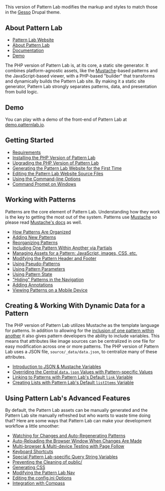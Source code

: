 ##

This version of Pattern Lab modifies the markup and styles to match those in the [Gesso](http://drupal.org/project/gesso) Drupal theme.

## About Pattern Lab
- [Pattern Lab Website](http://patternlab.io/)
- [About Pattern Lab](http://patternlab.io/about.html)
- [Documentation](http://patternlab.io/docs/index.html)
- [Demo](http://demo.patternlab.io/)

The PHP version of Pattern Lab is, at its core, a static site generator. It combines platform-agnostic assets, like the [Mustache](http://mustache.github.io/)-based patterns and the JavaScript-based viewer, with a PHP-based "builder" that transforms and dynamically builds the Pattern Lab site. By making it a static site generator, Pattern Lab strongly separates patterns, data, and presentation from build logic.

## Demo

You can play with a demo of the front-end of Pattern Lab at [demo.patternlab.io](http://demo.patternlab.io).

## Getting Started

* [Requirements](http://patternlab.io/docs/requirements.html)
* [Installing the PHP Version of Pattern Lab](http://patternlab.io/docs/installation.html)
* [Upgrading the PHP Version of Pattern Lab](http://patternlab.io/docs/upgrading.html)
* [Generating the Pattern Lab Website for the First Time](http://patternlab.io/docs/first-run.html)
* [Editing the Pattern Lab Website Source Files](http://patternlab.io/docs/editing-source-files.html)
* [Using the Command-line Options](http://patternlab.io/docs/command-line.html)
* [Command Prompt on Windows](http://patternlab.io/docs/command-prompt-windows.html)

## Working with Patterns

Patterns are the core element of Pattern Lab. Understanding how they work is the key to getting the most out of the system. Patterns use [Mustache](http://mustache.github.io/) so please read [Mustache's docs](http://mustache.github.io/mustache.5.html) as well.

* [How Patterns Are Organized](http://patternlab.io/docs/pattern-organization.html)
* [Adding New Patterns](http://patternlab.io/docs/pattern-add-new.html)
* [Reorganizing Patterns](http://patternlab.io/docs/pattern-reorganizing.html)
* [Including One Pattern Within Another via Partials](http://patternlab.io/docs/pattern-including.html)
* [Managing Assets for a Pattern: JavaScript, images, CSS, etc.](http://patternlab.io/docs/pattern-managing-assets.html)
* [Modifying the Pattern Header and Footer](http://patternlab.io/docs/pattern-header-footer.html)
* [Using Pseudo-Patterns](http://patternlab.io/docs/pattern-pseudo-patterns.html)
* [Using Pattern Parameters](http://patternlab.io/docs/pattern-parameters.html)
* [Using Pattern State](http://patternlab.io/docs/pattern-states.html)
* ["Hiding" Patterns in the Navigation](http://patternlab.io/docs/pattern-hiding.html)
* [Adding Annotations](http://patternlab.io/docs/pattern-adding-annotations.html)
* [Viewing Patterns on a Mobile Device](http://patternlab.io/docs/pattern-mobile-view.html)

## Creating & Working With Dynamic Data for a Pattern

The PHP version of Pattern Lab utilizes Mustache as the template language for patterns. In addition to allowing for the [inclusion of one pattern within another](http://patternlab.io/docs/pattern-including.html) it also gives pattern developers the ability to include variables. This means that attributes like image sources can be centralized in one file for easy modification across one or more patterns. The PHP version of Pattern Lab uses a JSON file, `source/_data/data.json`, to centralize many of these attributes.

* [Introduction to JSON & Mustache Variables](http://patternlab.io/docs/data-json-mustache.html)
* [Overriding the Central `data.json` Values with Pattern-specific Values](http://patternlab.io/docs/data-pattern-specific.html)
* [Linking to Patterns with Pattern Lab's Default `link` Variable](http://patternlab.io/docs/data-link-variable.html)
* [Creating Lists with Pattern Lab's Default `listItems` Variable](http://patternlab.io/docs/data-listitems.html)

## Using Pattern Lab's Advanced Features

By default, the Pattern Lab assets can be manually generated and the Pattern Lab site manually refreshed but who wants to waste time doing that? Here are some ways that Pattern Lab can make your development workflow a little smoother:

* [Watching for Changes and Auto-Regenerating Patterns](http://patternlab.io/docs/advanced-auto-regenerate.html)
* [Auto-Reloading the Browser Window When Changes Are Made](http://patternlab.io/docs/advanced-reload-browser.html)
* [Multi-browser & Multi-device Testing with Page Follow](http://patternlab.io/docs/advanced-page-follow.html)
* [Keyboard Shortcuts](http://patternlab.io/docs/advanced-keyboard-shortcuts.html)
* [Special Pattern Lab-specific Query String Variables ](http://patternlab.io/docs/pattern-linking.html)
* [Preventing the Cleaning of public/](http://patternlab.io/docs/advanced-clean-public.html)
* [Generating CSS](http://patternlab.io/docs/advanced-generating-css.html)
* [Modifying the Pattern Lab Nav](http://patternlab.io/docs/advanced-pattern-lab-nav.html)
* [Editing the config.ini Options](http://patternlab.io/docs/advanced-config-options.html)
* [Integration with Compass](http://patternlab.io/docs/advanced-integration-with-compass.html)
